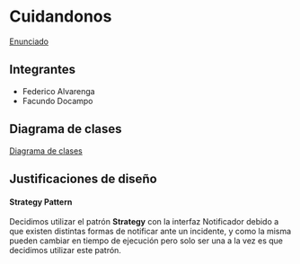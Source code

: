 # Cuidandonos
[Enunciado](Cuidandonos_Enunciado.pdf)
## Integrantes
- Federico Alvarenga
- Facundo Docampo
## Diagrama de clases
[Diagrama de clases](cuidandonos.mdj)
## Justificaciones de diseño
#### Strategy Pattern
Decidimos utilizar el patrón **Strategy** con la interfaz Notificador debido a que existen distintas formas de notificar ante un incidente, y como la misma pueden cambiar en tiempo de ejecución pero solo ser una a la vez es que decidimos utilizar este patrón.
